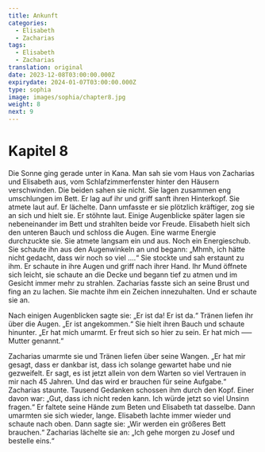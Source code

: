 ```yaml
---
title: Ankunft
categories:
  - Elisabeth
  - Zacharias
tags:
  - Elisabeth
  - Zacharias
translation: original
date: 2023-12-08T03:00:00.000Z
expirydate: 2024-01-07T03:00:00.000Z
type: sophia
image: images/sophia/chapter8.jpg
weight: 8
next: 9
---
```


# Kapitel 8



Die Sonne ging gerade unter in Kana.
Man sah sie vom Haus von Zacharias und Elisabeth aus, vom Schlafzimmerfenster hinter den Häusern verschwinden.
Die beiden sahen sie nicht.
Sie lagen zusammen eng umschlungen im Bett.
Er lag auf ihr und griff sanft ihren Hinterkopf.
Sie atmete laut auf.
Er lächelte.
Dann umfasste er sie plötzlich kräftiger, zog sie an sich und hielt sie.
Er stöhnte laut.
Einige Augenblicke später lagen sie nebeneinander im Bett und strahlten beide vor Freude.
Elisabeth hielt sich den unteren Bauch und schloss die Augen.
Eine warme Energie durchzuckte sie.
Sie atmete langsam ein und aus.
Noch ein Energieschub.
Sie schaute ihn aus den Augenwinkeln an und begann: „Mhmh, ich hätte nicht gedacht, dass wir noch so viel ....“
Sie stockte und sah erstaunt zu ihm.
Er schaute in ihre Augen und griff nach ihrer Hand.
Ihr Mund öffnete sich leicht, sie schaute an die Decke und begann tief zu atmen und im Gesicht immer mehr zu strahlen.
Zacharias fasste sich an seine Brust und fing an zu lachen.
Sie machte ihm ein Zeichen innezuhalten.
Und er schaute sie an.

Nach einigen Augenblicken sagte sie: „Er ist da! Er ist da.“
Tränen liefen ihr über die Augen.
„Er ist angekommen.“
Sie hielt ihren Bauch und schaute hinunter.
„Er hat mich umarmt.
Er freut sich so hier zu sein.
Er hat mich ––– Mutter genannt.“

Zacharias umarmte sie und Tränen liefen über seine Wangen.
„Er hat mir gesagt, dass er dankbar ist, dass ich solange gewartet habe und nie gezweifelt.
Er sagt, es ist jetzt allein von dem Warten so viel Vertrauen in mir nach 45 Jahren.
Und das wird er brauchen für seine Aufgabe.“
Zacharias staunte.
Tausend Gedanken schossen ihm durch den Kopf.
Einer davon war: „Gut, dass ich nicht reden kann.
Ich würde jetzt so viel Unsinn fragen.“
Er faltete seine Hände zum Beten und Elisabeth tat dasselbe.
Dann umarmten sie sich wieder, lange.
Elisabeth lachte immer wieder und schaute nach oben.
Dann sagte sie: „Wir werden ein größeres Bett brauchen.“
Zacharias lächelte sie an: „Ich gehe morgen zu Josef und bestelle eins.“
